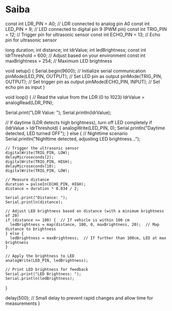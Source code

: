 # Saiba

const int LDR_PIN = A0;  // LDR connected to analog pin A0
const int LED_PIN = 9;  // LED connected to digital pin 9 (PWM pin)
const int TRIG_PIN = 12; // Trigger pin for ultrasonic sensor
const int ECHO_PIN = 13; // Echo pin for ultrasonic sensor

long duration;
int distance;
int ldrValue;
int ledBrightness;
const int ldrThreshold = 600;  // Adjust based on your environment
const int maxBrightness = 254; // Maximum LED brightness

void setup() {
  Serial.begin(9600);  // Initialize serial communication
  pinMode(LED_PIN, OUTPUT);  // Set LED pin as output
  pinMode(TRIG_PIN, OUTPUT); // Set trigger pin as output
  pinMode(ECHO_PIN, INPUT);  // Set echo pin as input
}

void loop() {
  // Read the value from the LDR (0 to 1023)
  ldrValue = analogRead(LDR_PIN);
  
  Serial.print("LDR Value: ");
  Serial.println(ldrValue);
  
  // If daytime (LDR detects high brightness), turn off LED completely
  if (ldrValue > ldrThreshold) {
    analogWrite(LED_PIN, 0);
    Serial.println("Daytime detected, LED turned OFF");
  } 
  else {  // Nighttime scenario
    Serial.println("Nighttime detected, adjusting LED brightness...");
    
    // Trigger the ultrasonic sensor
    digitalWrite(TRIG_PIN, LOW);
    delayMicroseconds(2);
    digitalWrite(TRIG_PIN, HIGH);
    delayMicroseconds(10);
    digitalWrite(TRIG_PIN, LOW);
  
    // Measure distance
    duration = pulseIn(ECHO_PIN, HIGH);
    distance = duration * 0.034 / 2;
  
    Serial.print("Distance: ");
    Serial.println(distance);
    
    // Adjust LED brightness based on distance (with a minimum brightness of 20)
    if (distance <= 100) {  // If vehicle is within 100 cm
      ledBrightness = map(distance, 100, 0, maxBrightness, 20);  // Map distance to brightness
    } else {
      ledBrightness = maxBrightness;  // If further than 100cm, LED at max brightness
    }
    
    // Apply the brightness to LED
    analogWrite(LED_PIN, ledBrightness);
    
    // Print LED brightness for feedback
    Serial.print("LED Brightness: ");
    Serial.println(ledBrightness);
  }

  delay(500);  // Small delay to prevent rapid changes and allow time for measurements
}
